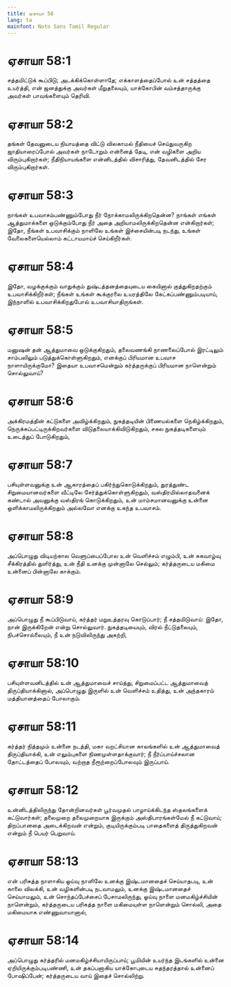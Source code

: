 ```yaml
---
title: ஏசாயா 58
lang: ta
mainfont: Noto Sans Tamil Regular
---
```


# ஏசாயா 58:1

சத்தமிட்டுக் கூப்பிடு; அடக்கிக்கொள்ளாதே; எக்காளத்தைப்போல் உன் சத்தத்தை உயர்த்தி, என் ஜனத்துக்கு அவர்கள் மீறுதலையும், யாக்கோபின் வம்சத்தாருக்கு அவர்கள் பாவங்களையும் தெரிவி.

# ஏசாயா 58:2

தங்கள் தேவனுடைய நியாயத்தை விட்டு விலகாமல் நீதியைச் செய்துவருகிற ஜாதியாரைப்போல் அவர்கள் நாடோறும் என்னைத் தேடி, என் வழிகளை அறிய விரும்புகிறார்கள்; நீதிநியாயங்களை என்னிடத்தில் விசாரித்து, தேவனிடத்தில் சேர விரும்புகிறார்கள்.

# ஏசாயா 58:3

நாங்கள் உபவாசம்பண்ணும்போது நீர் நோக்காமலிருக்கிறதென்ன? நாங்கள் எங்கள் ஆத்துமாக்களை ஒடுக்கும்போது நீர் அதை அறியாமலிருக்கிறதென்ன என்கிறார்கள்; இதோ, நீங்கள் உபவாசிக்கும் நாளிலே உங்கள் இச்சையின்படி நடந்து, உங்கள் வேலைகளையெல்லாம் கட்டாயமாய்ச் செய்கிறீர்கள்.

# ஏசாயா 58:4

இதோ, வழக்குக்கும் வாதுக்கும் துஷ்டத்தனத்தையுடைய கையினால் குத்துகிறதற்கும் உபவாசிக்கிறீர்கள்; நீங்கள் உங்கள் கூக்குரலை உயரத்திலே கேட்கப்பண்ணும்படியாய், இந்நாளில் உபவாசிக்கிறதுபோல் உபவாசியாதிருங்கள்.

# ஏசாயா 58:5

மனுஷன் தன் ஆத்துமாவை ஒடுக்குகிறதும், தலைவணங்கி நாணலைப்போல் இரட்டிலும் சாம்பலிலும் படுத்துக்கொள்ளுகிறதும், எனக்குப் பிரியமான உபவாச நாளாயிருக்குமோ? இதையா உபவாசமென்றும் கர்த்தருக்குப் பிரியமான நாளென்றும் சொல்லுவாய்?

# ஏசாயா 58:6

அக்கிரமத்தின் கட்டுகளை அவிழ்க்கிறதும், நுகத்தடியின் பிணையல்களை நெகிழ்க்கிறதும், நெருக்கப்பட்டிருக்கிறவர்களை விடுதலையாக்கிவிடுகிறதும், சகல நுகத்தடிகளையும் உடைத்துப் போடுகிறதும்,

# ஏசாயா 58:7

பசியுள்ளவனுக்கு உன் ஆகாரத்தைப் பகிர்ந்துகொடுக்கிறதும், துரத்துண்ட சிறுமையானவர்களை வீட்டிலே சேர்த்துக்கொள்ளுகிறதும், வஸ்திரமில்லாதவனைக் கண்டால் அவனுக்கு வஸ்திரங் கொடுக்கிறதும், உன் மாம்சமானவனுக்கு உன்னை ஒளிக்காமலிருக்கிறதும் அல்லவோ எனக்கு உகந்த உபவாசம்.

# ஏசாயா 58:8

அப்பொழுது விடியற்கால வெளுப்பைப்போல உன் வெளிச்சம் எழும்பி, உன் சுகவாழ்வு சீக்கிரத்தில் துளிர்த்து, உன் நீதி உனக்கு முன்னாலே செல்லும்; கர்த்தருடைய மகிமை உன்னைப் பின்னாலே காக்கும்.

# ஏசாயா 58:9

அப்பொழுது நீ கூப்பிடுவாய், கர்த்தர் மறுஉத்தரவு கொடுப்பார்; நீ சத்தமிடுவாய்: இதோ, நான் இருக்கிறேன் என்று சொல்லுவார். நுகத்தடியையும், விரல் நீட்டுதலையும், நிபச்சொல்லையும், நீ உன் நடுவிலிருந்து அகற்றி,

# ஏசாயா 58:10

பசியுள்ளவனிடத்தில் உன் ஆத்துமாவைச் சாய்த்து, சிறுமைப்பட்ட ஆத்துமாவைத் திருப்தியாக்கினால், அப்பொழுது இருளில் உன் வெளிச்சம் உதித்து, உன் அந்தகாரம் மத்தியானத்தைப் போலாகும்.

# ஏசாயா 58:11

கர்த்தர் நித்தமும் உன்னை நடத்தி, மகா வறட்சியான காலங்களில் உன் ஆத்துமாவைத் திருப்தியாக்கி, உன் எலும்புகளை நிணமுள்ளதாக்குவார்; நீ நீர்ப்பாய்ச்சலான தோட்டத்தைப் போலவும், வற்றாத நீரூற்றைப்போலவும் இருப்பாய்.

# ஏசாயா 58:12

உன்னிடத்திலிருந்து தோன்றினவர்கள் பூர்வமுதல் பாழாய்க்கிடந்த ஸ்தலங்களைக் கட்டுவார்கள்; தலைமுறை தலைமுறையாக இருக்கும் அஸ்திபாரங்கள்மேல் நீ கட்டுவாய்; திறப்பானதை அடைக்கிறவன் என்றும், குடியிருக்கும்படி பாதைகளைத் திருத்துகிறவன் என்றும் நீ பெயர் பெறுவாய்.

# ஏசாயா 58:13

என் பரிசுத்த நாளாகிய ஓய்வு நாளிலே உனக்கு இஷ்டமானதைச் செய்யாதபடி, உன் காலை விலக்கி, உன் வழிகளின்படி நடவாமலும், உனக்கு இஷ்டமானதைச் செய்யாமலும், உன் சொந்தப்பேச்சைப் பேசாமலிருந்து, ஓய்வு நாளை மனமகிழ்ச்சியின் நாளென்றும், கர்த்தருடைய பரிசுத்த நாளை மகிமையுள்ள நாளென்றும் சொல்லி, அதை மகிமையாக எண்ணுவாயானால்,

# ஏசாயா 58:14

அப்பொழுது கர்த்தரில் மனமகிழ்ச்சியாயிருப்பாய்; பூமியின் உயர்ந்த இடங்களில் உன்னை ஏறியிருக்கும்படிபண்ணி, உன் தகப்பனாகிய யாக்கோபுடைய சுதந்தரத்தால் உன்னைப் போஷிப்பேன்; கர்த்தருடைய வாய் இதைச் சொல்லிற்று.

